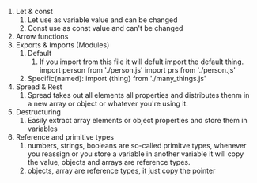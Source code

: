 1. Let & const
   1. Let use as variable value and can be changed
   2. Const use as const value and can't be changed
2. Arrow functions
3. Exports & Imports (Modules)
   1. Default
      1. If you import from this file it will defult import the default thing.
         import person from './person.js'
         import prs from './person.js'
   2. Specific(named): import {thing} from './many_things.js'
4. Spread & Rest
   1. Spread takes out all elements all properties and distributes thenm in a new array or object or whatever you're using it.
5. Destructuring
   1. Easily extract array elements or object properties and store them in variables
6. Reference and primitive types
   1. numbers, strings, booleans are so-called primitve types, whenever you reassign or you store a variable in another variable it will copy the value, objects and arrays are reference types.
   2. objects, array are reference types, it just copy the pointer